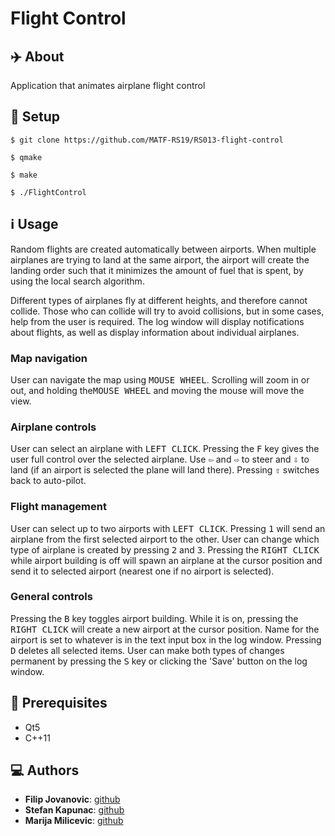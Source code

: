 # Flight Control

## :airplane: About
Application that animates airplane flight control

## :wrench: Setup
`$ git clone https://github.com/MATF-RS19/RS013-flight-control`

`$ qmake`

`$ make`

`$ ./FlightControl`

## :information_source: Usage

Random flights are created automatically between airports. When multiple airplanes are trying to land at the same airport, the airport will create the landing order such that it minimizes the amount of fuel that is spent, by using the local search algorithm. 

Different types of airplanes fly at different heights, and therefore cannot collide. Those who can collide will try to avoid collisions, but in some cases, help from the user is required. The log window will display notifications about flights, as well as display information about individual airplanes.

### Map navigation
User can navigate the map using <kbd>MOUSE WHEEL</kbd>. Scrolling will zoom in or out, and holding the<kbd>MOUSE WHEEL</kbd> and moving the mouse will move the view.

### Airplane controls
User can select an airplane with <kbd>LEFT CLICK</kbd>. Pressing the <kbd>F</kbd> key gives the user full control over the selected airplane. Use <kbd>⇦</kbd> and <kbd>⇨</kbd> to steer and <kbd>⇩</kbd> to land (if an airport is selected the plane will land there). Pressing <kbd>⇧</kbd> switches back to auto-pilot.

### Flight management
User can select up to two airports with <kbd>LEFT CLICK</kbd>. Pressing <kbd>1</kbd> will send an airplane from the first selected airport to the other. User can change which type of airplane is created by pressing <kbd>2</kbd> and <kbd>3</kbd>. Pressing the <kbd>RIGHT CLICK</kbd> while airport building is off will spawn an airplane at the cursor position and send it to selected airport (nearest one if no airport is selected).

### General controls
Pressing the <kbd>B</kbd> key toggles airport building. While it is on, pressing the <kbd>RIGHT CLICK</kbd> will create a new airport at the cursor position. Name for the airport is set to whatever is in the text input box in the log window. Pressing <kbd>D</kbd> deletes all selected items. User can make both types of changes permanent by pressing the <kbd>S</kbd> key or clicking the 'Save' button on the log window.


## :blue_book: Prerequisites
* Qt5
* C++11

##  :computer: Authors
* **Filip Jovanovic**: [github](https://github.com/jovanovic16942)
* **Stefan Kapunac**: [github](https://github.com/StefanKapunac)
* **Marija Milicevic**: [github](https://github.com/marija1023)

